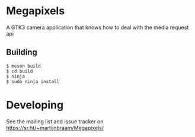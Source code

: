 # Megapixels

A GTK3 camera application that knows how to deal with the media request api

## Building

```shell-session
$ meson build
$ cd build
$ ninja
$ sudo ninja install
```

# Developing

See the mailing list and issue tracker on https://sr.ht/~martijnbraam/Megapixels/
